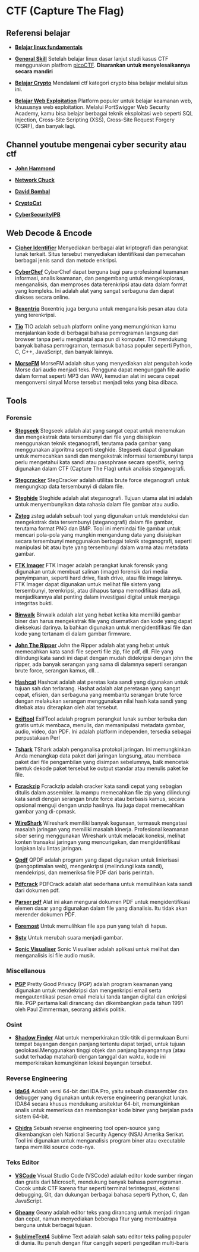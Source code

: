 # CTF (Capture The Flag)

## Referensi belajar

- [**Belajar linux fundamentals**](https://youtube.com/playlist?list=PLbLqbqNn7VYpnd7FggSeq18AgE4gdsy2F&si=yvxohtzsbHkPKcrI)

- [**General Skill**](https://youtube.com/playlist?list=PLvo0ImRdaj2GBaAYrYlLFmvocIoQRNcYp&si=Y3Ziko-6eRkVhYJb)
  Setelah belajar linux dasar lanjut studi kasus CTF menggunakan platfrom [picoCTF](https://picoctf.org/). **Disarankan untuk menyelesaikannya secara mandiri**

- [**Belajar Crypto**](https://cryptohack.org)
  Mendalami ctf kategori crypto bisa belajar melalui situs ini.

- [**Belajar Web Exploitation**](https://portswigger.net/)
  Platform populer untuk belajar keamanan web, khususnya web exploitation. Melalui PortSwigger Web Security Academy, kamu bisa belajar berbagai teknik eksploitasi web seperti SQL Injection, Cross-Site Scripting (XSS), Cross-Site Request Forgery (CSRF), dan banyak lagi.

## Channel youtube mengenai cyber security atau ctf

- [**John Hammond**](https://www.youtube.com/@_JohnHammond)

- [**Network Chuck**](https://www.youtube.com/@NetworkChuck)

- [**David Bombal**](https://www.youtube.com/@davidbombal)

- [**CryptoCat**](https://www.youtube.com/@_CryptoCat)

- [**CyberSecurityIPB**](https://www.youtube.com/@CyberSecurityIPB/videos)

## Web Decode & Encode

- [**Cipher Identifier**](https://www.dcode.fr/cipher-identifier)
  Menyediakan berbagai alat kriptografi dan perangkat lunak terkait. Situs tersebut menyediakan identifikasi dan pemecahan berbagai jenis sandi dan metode enkripsi.

- [**CyberChef**](https://gchq.github.io/CyberChef/)
  CyberChef dapat berguna bagi para profesional keamanan informasi, analis keamanan, dan pengembang untuk mengeksplorasi, menganalisis, dan memproses data terenkripsi atau data dalam format yang kompleks. Ini adalah alat yang sangat serbaguna dan dapat diakses secara online.

- [**Boxentriq**](https://www.boxentriq.com/)
  Boxentriq juga berguna untuk menganalisis pesan atau data yang terenkripsi.

- [**Tio**](https://tio.run/)
  TIO adalah sebuah platform online yang memungkinkan kamu menjalankan kode di berbagai bahasa pemrograman langsung dari browser tanpa perlu menginstal apa pun di komputer. TIO mendukung banyak bahasa pemrograman, termasuk bahasa populer seperti Python, C, C++, JavaScript, dan banyak lainnya.

- [**MorseFM**](https://morsefm.com/)
  MorseFM adalah situs yang menyediakan alat pengubah kode Morse dari audio menjadi teks. Pengguna dapat mengunggah file audio dalam format seperti MP3 dan WAV, kemudian alat ini secara cepat mengonversi sinyal Morse tersebut menjadi teks yang bisa dibaca.

## Tools

### Forensic

- [**Stegseek**](https://github.com/RickdeJager/stegseek)
  Stegseek adalah alat yang sangat cepat untuk menemukan dan mengekstrak data tersembunyi dari file yang disisipkan menggunakan teknik steganografi, terutama pada gambar yang menggunakan algoritma seperti steghide. Stegseek dapat digunakan untuk memecahkan sandi dan mengekstrak informasi tersembunyi tanpa perlu mengetahui kata sandi atau passphrase secara spesifik, sering digunakan dalam CTF (Capture The Flag) untuk analisis steganografi.

- [**Stegcracker**](https://github.com/Paradoxis/StegCracker)
  StegCracker adalah utilitas brute force steganografi untuk mengungkap data tersembunyi di dalam file.

- [**Steghide**](https://www.geeksforgeeks.org/how-to-install-steghide-tool-in-linux/)
  Steghide adalah alat steganografi. Tujuan utama alat ini adalah untuk menyembunyikan data rahasia dalam file gambar atau audio.

- [**Zsteg**](https://github.com/zed-0xff/zsteg)
  zsteg adalah sebuah tool yang digunakan untuk mendeteksi dan mengekstrak data tersembunyi (steganografi) dalam file gambar, terutama format PNG dan BMP. Tool ini memindai file gambar untuk mencari pola-pola yang mungkin mengandung data yang disisipkan secara tersembunyi menggunakan berbagai teknik steganografi, seperti manipulasi bit atau byte yang tersembunyi dalam warna atau metadata gambar.

- [**FTK Imager**](https://www.exterro.com/ftk-product-downloads/ftk-imager-version-4-7-1)
  FTK Imager adalah perangkat lunak forensik yang digunakan untuk membuat salinan (image) forensik dari media penyimpanan, seperti hard drive, flash drive, atau file image lainnya. FTK Imager dapat digunakan untuk melihat file sistem yang tersembunyi, terenkripsi, atau dihapus tanpa memodifikasi data asli, menjadikannya alat penting dalam investigasi digital untuk menjaga integritas bukti.

- [**Binwalk**](https://howtoinstall.co/package/binwalk)
  Binwalk adalah alat yang hebat ketika kita memiliki gambar biner dan harus mengekstrak file yang disematkan dan kode yang dapat dieksekusi darinya. Ia bahkan digunakan untuk mengidentifikasi file dan kode yang tertanam di dalam gambar firmware.

- [**John The Ripper**](https://www.openwall.com/john/)
  John the Ripper adalah alat yang hebat untuk memecahkan kata sandi file seperti file zip, file pdf, dll. File yang dilindungi kata sandi ini dapat dengan mudah didekripsi dengan john the ripper, ada banyak serangan yang sama di dalamnya seperti serangan brute force, serangan kamus, dll. .

- [**Hashcat**](https://hashcat.net/hashcat/)
  Hashcat adalah alat peretas kata sandi yang digunakan untuk tujuan sah dan terlarang. Hashat adalah alat peretasan yang sangat cepat, efisien, dan serbaguna yang membantu serangan brute force dengan melakukan serangan menggunakan nilai hash kata sandi yang ditebak atau diterapkan oleh alat tersebut.

- [**Exiftool**](https://www.geeksforgeeks.org/installing-and-using-exiftool-on-linux/)
  ExifTool adalah program perangkat lunak sumber terbuka dan gratis untuk membaca, menulis, dan memanipulasi metadata gambar, audio, video, dan PDF. Ini adalah platform independen, tersedia sebagai perpustakaan Perl

- [**Tshark**](https://tshark.dev/setup/)
  TShark adalah penganalisa protokol jaringan. Ini memungkinkan Anda menangkap data paket dari jaringan langsung, atau membaca paket dari file pengambilan yang disimpan sebelumnya, baik mencetak bentuk dekode paket tersebut ke output standar atau menulis paket ke file.

- [**Fcrackzip**](https://www.kali.org/tools/fcrackzip/)
  Fcrackzip adalah cracker kata sandi cepat yang sebagian ditulis dalam assembler. Ia mampu memecahkan file zip yang dilindungi kata sandi dengan serangan brute force atau berbasis kamus, secara opsional menguji dengan unzip hasilnya. Itu juga dapat memecahkan gambar yang di-cpmask.

- [**WireShark**](https://westoahu.hawaii.edu/cyber/forensics-weekly-executive-summmaries/real-time-forensics-hunting-with-wireshark/)
  Wireshark memiliki banyak kegunaan, termasuk mengatasi masalah jaringan yang memiliki masalah kinerja. Profesional keamanan siber sering menggunakan Wireshark untuk melacak koneksi, melihat konten transaksi jaringan yang mencurigakan, dan mengidentifikasi lonjakan lalu lintas jaringan.

- [**Qpdf**](https://installati-one.translate.goog/install-qpdf-kalilinux/?_x_tr_sl=en&_x_tr_tl=id&_x_tr_hl=id&_x_tr_pto=tc)
  QPDF adalah program yang dapat digunakan untuk linierisasi (pengoptimalan web), mengenkripsi (melindungi kata sandi), mendekripsi, dan memeriksa file PDF dari baris perintah.

- [**Pdfcrack**](https://www-kali-org.translate.goog/tools/pdfcrack/?_x_tr_sl=en&_x_tr_tl=id&_x_tr_hl=id&_x_tr_pto=tc)
  PDFCrack adalah alat sederhana untuk memulihkan kata sandi dari dokumen pdf.

- [**Parser pdf**](https://www-kali-org.translate.goog/tools/pdf-parser/?_x_tr_sl=en&_x_tr_tl=id&_x_tr_hl=id&_x_tr_pto=tc)
  Alat ini akan mengurai dokumen PDF untuk mengidentifikasi elemen dasar yang digunakan dalam file yang dianalisis. Itu tidak akan merender dokumen PDF.

- [**Foremost**](https://www-maketecheasier-com.translate.goog/use-foremost-recover-deleted-files-linux/?_x_tr_sl=en&_x_tr_tl=id&_x_tr_hl=id&_x_tr_pto=tc)
  Untuk memulihkan file apa pun yang telah di hapus.

- [**Sstv**](https://github.com/colaclanth/sstv)
  Untuk merubah suara menjadi gambar.

- [**Sonic Visualiser**](https://www.sonicvisualiser.org/)
  Sonic Visualiser adalah aplikasi untuk melihat dan menganalisis isi file audio musik.

### Miscellanous

- [**PGP**](https://www.digitalocean.com/community/tutorials/how-to-use-gpg-to-encrypt-and-sign-messages)
  Pretty Good Privacy (PGP) adalah program keamanan yang digunakan untuk mendekripsi dan mengenkripsi email serta mengautentikasi pesan email melalui tanda tangan digital dan enkripsi file. PGP pertama kali dirancang dan dikembangkan pada tahun 1991 oleh Paul Zimmerman, seorang aktivis politik.

### Osint

- [**Shadow Finder**](https://colab.research.google.com/github/Bellingcat/ShadowFinder/blob/main/ShadowFinderColab.ipynb#scrollTo=THK5ucX5vpP9)
  Alat untuk memperkirakan titik-titik di permukaan Bumi tempat bayangan dengan panjang tertentu dapat terjadi, untuk tujuan geolokasi.Menggunakan tinggi objek dan panjang bayangannya (atau sudut terhadap matahari) dengan tanggal dan waktu, kode ini memperkirakan kemungkinan lokasi bayangan tersebut.

### Reverse Engineering

- [**Ida64**](https://hex-rays.com/ida-free)
  Adalah versi 64-bit dari IDA Pro, yaitu sebuah disassembler dan debugger yang digunakan untuk reverse engineering perangkat lunak. IDA64 secara khusus mendukung arsitektur 64-bit, memungkinkan analis untuk memeriksa dan membongkar kode biner yang berjalan pada sistem 64-bit.

- [**Ghidra**](https://ghidra-sre.org/)
  Sebuah reverse engineering tool open-source yang dikembangkan oleh National Security Agency (NSA) Amerika Serikat. Tool ini digunakan untuk menganalisis program biner atau executable tanpa memiliki source code-nya.

### Teks Editor

- [**VSCode**](https://code.visualstudio.com/)
  Visual Studio Code (VSCode) adalah editor kode sumber ringan dan gratis dari Microsoft, mendukung banyak bahasa pemrograman. Cocok untuk CTF karena fitur seperti terminal terintegrasi, ekstensi debugging, Git, dan dukungan berbagai bahasa seperti Python, C, dan JavaScript.

- [**Gheany**](https://www.geany.org/download/third-party/)
  Geany adalah editor teks yang dirancang untuk menjadi ringan dan cepat, namun menyediakan beberapa fitur yang membuatnya berguna untuk berbagai tujuan.
- [**SublimeText4**](https://www.sublimetext.com/download)
  Sublime Text adalah salah satu editor teks paling populer di dunia. Itu penuh dengan fitur canggih seperti pengeditan multi-baris
